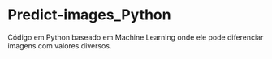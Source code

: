 # Predict-images_Python
Código em Python baseado em Machine Learning onde ele pode diferenciar imagens com valores diversos.
